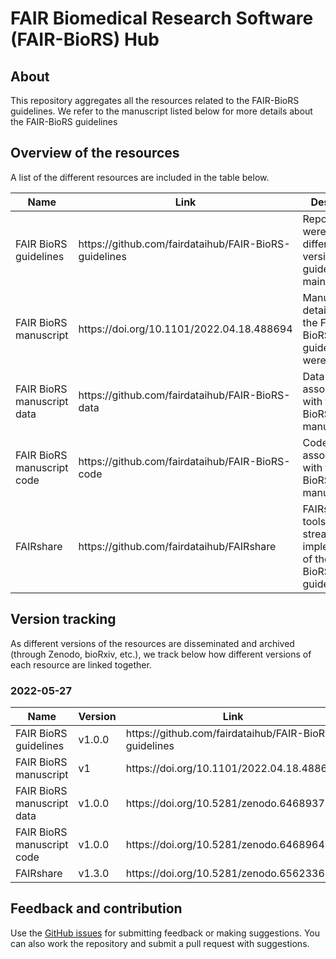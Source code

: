 # FAIR Biomedical Research Software (FAIR-BioRS) Hub

## About
This repository aggregates all the resources related to the FAIR-BioRS guidelines. We refer to the manuscript listed below for more details about the FAIR-BioRS guidelines

## Overview of the resources
A list of the different resources are included in the table below.

<table>
<thead>
  <tr>
    <th> Name</th>
    <th> Link </th>
    <th> Description </th>
  </tr>
</thead>
<tbody>
  <tr>
    <td> FAIR BioRS guidelines </td>
    <td> https://github.com/fairdataihub/FAIR-BioRS-guidelines </td>
    <td> Repository were the different version of the guidelines are maintained </td>
  </tr>
  <tr>
    <td> FAIR BioRS manuscript </td>
    <td> https://doi.org/10.1101/2022.04.18.488694 </td>
    <td> Manuscript detailing how the FAIR-BioRS guidelines were derived </td>
  </tr>
  <tr>
    <td> FAIR BioRS manuscript data </td>
    <td> https://github.com/fairdataihub/FAIR-BioRS-data </td>
    <td> Data associated with the FAIR-BioRS manuscript </td>
  </tr>
  <tr>
    <td> FAIR BioRS manuscript code </td>
    <td> https://github.com/fairdataihub/FAIR-BioRS-code </td>
    <td> Code associated with the FAIR-BioRS manuscript </td>
  </tr>
  <tr>
    <td> FAIRshare </td>
    <td> https://github.com/fairdataihub/FAIRshare </td>
    <td> FAIRshare is a tools that streamlines the implementation of the FAIR-BioRS guidelines </td>
  </tr>
</tbody>
</table>


## Version tracking

As different versions of the resources are disseminated and archived (through Zenodo, bioRxiv, etc.), we track below how different versions of each resource are linked together.

### 2022-05-27
<table>
<thead>
  <tr>
    <th> Name</th>
    <th> Version </th>
    <th> Link </th>
  </tr>
</thead>
<tbody>
  <tr>
    <td> FAIR BioRS guidelines </td>
    <td> v1.0.0 </td>
    <td> https://github.com/fairdataihub/FAIR-BioRS-guidelines </td>
  </tr>
  <tr>
    <td> FAIR BioRS manuscript </td>
    <td> v1 </td>
    <td> https://doi.org/10.1101/2022.04.18.488694 </td>
  </tr>
  <tr>
    <td> FAIR BioRS manuscript data </td>
    <td> v1.0.0 </td>
    <td>  https://doi.org/10.5281/zenodo.6468937 </td>
  </tr>
  <tr>
    <td> FAIR BioRS manuscript code </td>
    <td> v1.0.0 </td>
    <td> https://doi.org/10.5281/zenodo.6468964 </td>
  </tr>
  <tr>
    <td> FAIRshare </td>
    <td> v1.3.0 </td>
    <td> https://doi.org/10.5281/zenodo.6562336 </td>
  </tr>
</tbody>
</table>


## Feedback and contribution
Use the [GitHub issues](https://github.com/fairdataihub/FAIR-BioRS-Hub/issues) for submitting feedback or making suggestions. You can also work the repository and submit a pull request with suggestions.
